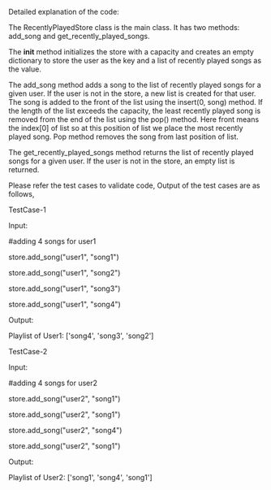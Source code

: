 Detailed explanation of the code:

The RecentlyPlayedStore class is the main class. It has two methods: add_song and get_recently_played_songs.

The __init__ method initializes the store with a capacity and creates an empty dictionary to store the user as the key and a list of recently played songs as the value.

The add_song method adds a song to the list of recently played songs for a given user. If the user is not in the store, a new list is created for that user. The song is added to the front of the list using the insert(0, song) method. If the length of the list exceeds the capacity, the least recently played song is removed from the end of the list using the pop() method. Here front means the index[0] of list so at this position of list we place the most recently played song. Pop method removes the song from last position of list.

The get_recently_played_songs method returns the list of recently played songs for a given user. If the user is not in the store, an empty list is returned. 

Please refer the test cases to validate code,
Output of the test cases are as follows,

TestCase-1 

Input: 

#adding 4 songs for user1

store.add_song("user1", "song1")

store.add_song("user1", "song2")

store.add_song("user1", "song3")

store.add_song("user1", "song4")

Output: 

Playlist of User1: ['song4', 'song3', 'song2']

TestCase-2 

Input:

#adding 4 songs for user2 

store.add_song("user2", "song1")

store.add_song("user2", "song1")

store.add_song("user2", "song4")

store.add_song("user2", "song1")

Output: 

Playlist of User2: ['song1', 'song4', 'song1']
